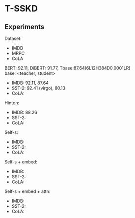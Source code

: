 # T-SSKD

## Experiments
Dataset:
- IMDB 
- MRPC
- CoLA

BERT: 92.11, DiBERT: 91.77, Tbase:87.64(6L12H384D0.0001LR) <br>
base: 
<teacher, student>
- IMDB: 92.11, 87.64
- SST-2: 92.41 (virgo), 80.13
- CoLA: 

Hinton:
- IMDB: 88.26
- SST-2:
- CoLA:

Self-s:
- IMDB: 
- SST-2:
- CoLA:

Self-s + embed:
- IMDB:
- SST-2:
- CoLA:

Self-s + embed + attn:
- IMDB:
- SST-2:
- CoLA:
